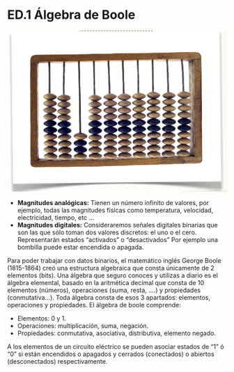 # ED.1 Álgebra de Boole

![](../../.gitbook/assets/captura_de_pantalla_2015-05-08_a_las_10.33.55.png)

* **Magnitudes analógicas:** Tienen un número infinito de valores, por ejemplo, todas las magnitudes físicas como temperatura, velocidad, electricidad, tiempo, etc …
* **Magnitudes digitales:** Consideraremos señales digitales binarias que son las que sólo toman dos valores discretos: el uno o el cero. Representarán estados “activados” o “desactivados” Por ejemplo una bombilla puede estar encendida  o apagada.

Para poder trabajar con datos binarios, el matemático inglés George Boole \(1815-1864\) creó una estructura algebraica que consta únicamente de 2 elementos \(bits\). Una álgebra que seguro conoces y utilizas a diario es el álgebra elemental, basado en la aritmética decimal que consta de 10 elementos \(números\), operaciones \(suma, resta, ....\) y propiedades \(conmutativa...\). Toda álgebra consta de esos 3 apartados: elementos, operaciones y propiedades. El álgebra de boole comprende:

* Elementos: 0 y 1. 
* Operaciones: multiplicación, suma, negación.
* Propiedades: conmutativa, asociativa, distributiva, elemento negado.

A los elementos de un circuito eléctrico se pueden asociar estados de “1” ó “0” si están encendidos o apagados y cerrados \(conectados\) o abiertos \(desconectados\) respectivamente.

